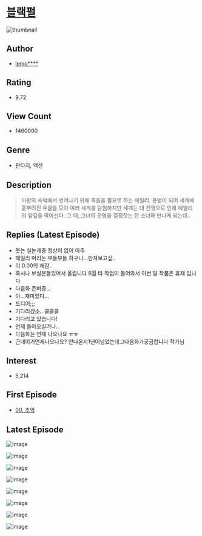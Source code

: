# [블랙펄](https://comic.naver.com/bestChallenge/list?titleId=702657)
![thumbnail](https://image-comic.pstatic.net/user_contents_data/challenge_comic/2020/09/18/253442/thumbnail_202x164ff11238f_24b9_4534_9e10_0ac93c7818bd_00000713.JPEG)

## Author
- [lemo****](https://comic.naver.com/artistTitle?id=253442)

## Rating
- 9.72

## View Count
- 1460000

## Genre
- 판타지, 액션

## Description
> 마왕의 속박에서 벗어나기 위해 죽음을 필요로 하는 헤일리. 용병이 되어 세계에 흩뿌려진 유물을 모아 여러 세계를 탐험하지만 세계는 대 전쟁으로 인해 헤일리의 앞길을 막아선다. 그 때, 그녀의 운명을 결정짓는 한 소녀와 만나게 되는데..

## Replies (Latest Episode)
- 웃는 실눈캐중 정상이 없어 아주
- 헤일리 머리는 부들부들 하구나...만져보고싶..
- 이 0.00의 쾌감..
- 혹시나 보실분들있어서 올립니다 6월 타 작업이 들어와서 이번 달 작품은 휴재 입니다
- 다음화 존버중...
- 아...재미있다...
- 드디어;;;
- 기다리겠소.. 클클클
- 기다리고 있습니다!
- 언제 돌아오실려나..
- 다음화는 언제 나오나요 ㅠㅠ
- 근데이거언제나오나요? 안나온지1년이넘었는데그다음화가궁금합니다 작가님

## Interest
- 5,214

## First Episode
- [00. 추억](https://comic.naver.com/bestChallenge/detail?titleId=702657&no=28)

## Latest Episode
![image](https://image-comic.pstatic.net/user_contents_data/challenge_comic/2021/06/01/253442/upload_7004279632746865975.jpeg)

![image](https://image-comic.pstatic.net/user_contents_data/challenge_comic/2021/06/01/253442/upload_4135540546178726198.jpeg)

![image](https://image-comic.pstatic.net/user_contents_data/challenge_comic/2021/06/01/253442/upload_7305178555983475249.jpeg)

![image](https://image-comic.pstatic.net/user_contents_data/challenge_comic/2021/06/01/253442/upload_7077184954474849849.jpeg)

![image](https://image-comic.pstatic.net/user_contents_data/challenge_comic/2021/06/01/253442/upload_4063428174127916085.jpeg)

![image](https://image-comic.pstatic.net/user_contents_data/challenge_comic/2021/06/01/253442/upload_3559304068426904369.jpeg)

![image](https://image-comic.pstatic.net/user_contents_data/challenge_comic/2021/06/01/253442/upload_7148682888554559288.jpeg)

![image](https://image-comic.pstatic.net/user_contents_data/challenge_comic/2021/06/01/253442/upload_3907208260661753954.jpeg)
